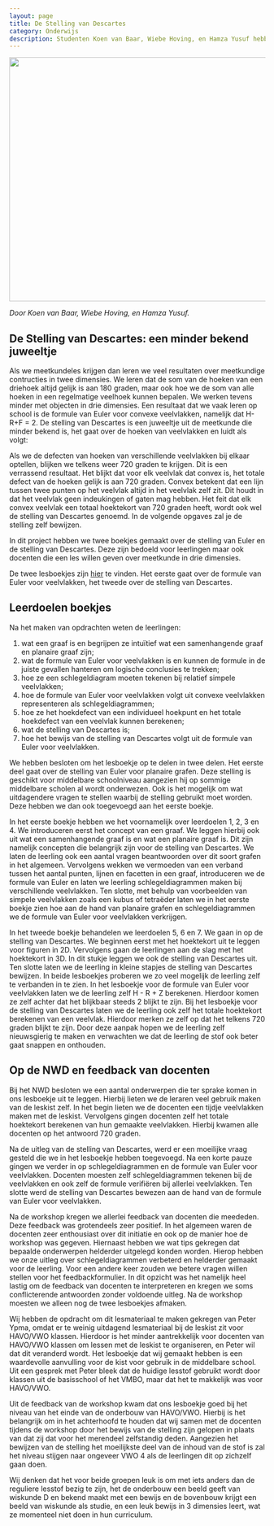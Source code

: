 ```yaml
---
layout: page
title: De Stelling van Descartes
category: Onderwijs
description: Studenten Koen van Baar, Wiebe Hoving, en Hamza Yusuf hebben twee lesboekjes gemaakt voor leerlingen van bovenbouw wiskunde D. Het eerste boekje behandelt de formule van Euler voor veelvlakken en het tweede boekje draait om ons hoofdonderwerp de stelling van Descartes.
---
```


<html>
<p align="center">
  <img src="/Onderwijs-Communicatie/Images/Polytopes.png" width="640" height="480">
</p>
<p><i>Door Koen van Baar, Wiebe Hoving, en Hamza Yusuf.</i></p>

<h2> De Stelling van Descartes: een minder bekend juweeltje</h2>
<p></p>

<p>Als we meetkundeles krijgen dan leren we veel resultaten over meetkundige contructies in twee dimensies. We leren dat de som van de hoeken van een driehoek altijd gelijk is aan 180 graden, maar ook hoe we de som van alle hoeken in een regelmatige veelhoek kunnen bepalen. We werken tevens minder met objecten in drie dimensies. Een resultaat dat we vaak leren op school is de formule van Euler voor convexe veelvlakken, namelijk dat H-R+F = 2. De stelling van Descartes is een juweeltje uit de meetkunde die minder bekend is, het gaat over de hoeken van veelvlakken en luidt als volgt:</p>

<div class = "boxje">Als we de defecten van hoeken van verschillende veelvlakken bij elkaar optellen, blijken we telkens weer 720 graden te krijgen. Dit is een verrassend resultaat. Het blijkt dat voor elk veelvlak dat convex is, het totale defect van de hoeken gelijk is aan 720 graden. Convex betekent dat een lijn tussen twee punten op het veelvlak altijd in het veelvlak zelf zit. Dit houdt in dat het veelvlak geen indeukingen of gaten mag hebben. Het feit dat elk convex veelvlak een totaal hoektekort van 720 graden heeft, wordt ook wel de stelling van Descartes genoemd. In de volgende opgaves zal je de stelling zelf bewijzen.</div>

<p>In dit project hebben we twee boekjes gemaakt over de stelling van Euler en de stelling van Descartes. Deze zijn bedoeld voor leerlingen maar ook docenten die een les willen geven over meetkunde in drie dimensies.</p>

<div class="boxje"> De twee lesboekjes zijn <a href="/Onderwijs-Communicatie/Projecten/NWD/Materiaal.zip">hier</a> te vinden. Het eerste gaat over de formule van Euler voor veelvlakken, het tweede over de stelling van Descartes.</div>

<h2> Leerdoelen boekjes</h2>

Na het maken van opdrachten weten de leerlingen:
<ol>
<li>wat een graaf is en begrijpen ze intuïtief wat een samenhangende graaf en planaire graaf zijn;</li>
<li>wat de formule van Euler voor veelvlakken is en kunnen de formule in de juiste gevallen hanteren om logische conclusies 
te trekken;</li>
<li>hoe ze een schlegeldiagram moeten tekenen bij relatief simpele veelvlakken;</li>
<li>hoe de formule van Euler voor veelvlakken volgt uit convexe veelvlakken representeren als schlegeldiagrammen;</li>
<li>hoe ze het hoekdefect van een individueel hoekpunt en het totale hoekdefect van een veelvlak kunnen berekenen;</li>
<li>wat de stelling van Descartes is;</li>
<li>hoe het bewijs van de stelling van Descartes volgt uit de formule van Euler voor veelvlakken.</li>
</ol>

<p>We hebben besloten om het lesboekje op te delen in twee delen. Het eerste deel gaat over de stelling van Euler voor planaire grafen. Deze stelling is geschikt voor middelbare schoolniveau aangezien hij op sommige middelbare scholen al wordt onderwezen. Ook is het mogelijk om wat uitdagendere vragen te stellen waarbij de stelling gebruikt moet worden. Deze hebben we dan ook toegevoegd aan het eerste boekje.</p>

<p>In het eerste boekje hebben we het voornamelijk over leerdoelen 1, 2, 3 en 4. We introduceren eerst het concept van een graaf. We leggen hierbij ook uit wat een samenhangende graaf is en wat een planaire graaf is. Dit zijn namelijk concepten die belangrijk zijn voor de stelling van Descartes. We laten de leerling ook een aantal vragen beantwoorden over dit soort grafen in het algemeen. Vervolgens wekken we vermoeden van een verband tussen het aantal punten, lijnen en facetten in een graaf, introduceren we de formule van Euler en laten we leerling schlegeldiagrammen maken bij verschillende veelvlakken. Ten slotte, met behulp van voorbeelden van simpele veelvlakken zoals een kubus of tetraëder laten we in het eerste boekje zien hoe aan de hand van planaire grafen en schlegeldiagrammen we de formule van Euler voor veelvlakken verkrijgen.</p>

<p>In het tweede boekje behandelen we leerdoelen 5, 6 en 7. We gaan in op de stelling van Descartes. We beginnen eerst met het hoektekort uit te leggen voor figuren in 2D. Vervolgens gaan de leerlingen aan de slag met het hoektekort in 3D. In dit stukje leggen we ook de stelling van Descartes uit. Ten slotte laten we de leerling in kleine stapjes de stelling van Descartes bewijzen. In beide lesboekjes proberen we zo veel mogelijk de leerling zelf te verbanden in te zien. In het lesboekje voor de formule van Euler voor veelvlakken laten we de leerling zelf H - R + Z berekenen. Hierdoor komen ze zelf achter dat het blijkbaar steeds 2 blijkt te zijn. Bij het lesboekje voor de stelling van Descartes laten we de leerling ook zelf het totale hoektekort berekenen van een veelvlak. Hierdoor merken ze zelf op dat het telkens 720 graden blijkt te zijn. Door deze aanpak hopen we de leerling zelf nieuwsgierig te maken en verwachten we dat de leerling de stof ook beter gaat snappen en onthouden. </p>

<h2> Op de NWD en feedback van docenten</h2>

<p>Bij het NWD besloten we een aantal onderwerpen die ter sprake komen in ons lesboekje uit te leggen. Hierbij lieten we de leraren veel gebruik maken van de leskist zelf. In het begin lieten we de docenten een tijdje veelvlakken maken met de leskist. Vervolgens gingen docenten zelf het totale hoektekort berekenen van hun gemaakte veelvlakken. Hierbij kwamen alle docenten op het antwoord 720 graden. </p>

<p>Na de uitleg van de stelling van Descartes, werd er een moeilijke vraag gesteld die we in het lesboekje hebben toegevoegd. Na een korte pauze gingen we verder in op schlegeldiagrammen en de formule van Euler voor veelvlakken. Docenten moesten zelf schlegeldiagrammen tekenen bij de veelvlakken en ook zelf de formule verifiëren bij allerlei veelvlakken. Ten slotte werd de stelling van Descartes bewezen aan de hand van de formule van Euler voor veelvlakken.</p>

<p>Na de workshop kregen we allerlei feedback van docenten die meededen. Deze feedback was grotendeels zeer positief. In het algemeen waren de docenten zeer enthousiast over dit initiatie en ook op de manier hoe de workshop was gegeven. Hiernaast hebben we wat tips gekregen dat bepaalde onderwerpen helderder uitgelegd konden worden. Hierop hebben we onze uitleg over schlegeldiagrammen verbeterd en helderder gemaakt voor de leerling. Voor een andere keer zouden we betere vragen willen stellen voor het feedbackformulier. In dit opzicht was het namelijk heel lastig om de feedback van docenten te interpreteren en kregen we soms conflicterende antwoorden zonder voldoende uitleg. Na de workshop moesten we alleen nog de twee lesboekjes afmaken.</p>

<p>Wij hebben de opdracht om dit lesmateriaal te maken gekregen van Peter Ypma, omdat er te weinig uitdagend lesmateriaal bij de leskist zit voor HAVO/VWO klassen. Hierdoor is het minder aantrekkelijk voor docenten van HAVO/VWO klassen om lessen met de leskist te organiseren, en Peter wil dat dit veranderd wordt. Het lesboekje dat wij gemaakt hebben is een waardevolle aanvulling voor de kist voor gebruik in de middelbare school. Uit een gesprek met Peter bleek dat de huidige lesstof gebruikt wordt door klassen uit de basisschool of het VMBO, maar dat het te makkelijk was voor HAVO/VWO.</p>

<p>Uit de feedback van de workshop kwam dat ons lesboekje goed bij het niveau van het einde van de onderbouw van HAVO/VWO. Hierbij is het belangrijk om in het achterhoofd te houden dat wij samen met de docenten tijdens de workshop door het bewijs van de stelling zijn gelopen in plaats van dat zij dat voor het merendeel zelfstandig deden. Aangezien het bewijzen van de stelling het moeilijkste deel van de inhoud van de stof is zal het niveau stijgen naar ongeveer VWO 4 als de leerlingen dit op zichzelf gaan doen.</p>

<p>Wij denken dat het voor beide groepen leuk is om met iets anders dan de reguliere lesstof bezig te zijn, het de onderbouw een beeld geeft van wiskunde D en bekend maakt met een bewijs en de bovenbouw krijgt een beeld van wiskunde als studie, en een leuk bewijs in 3 dimensies leert, wat ze momenteel niet doen in hun curriculum.</p>

</html>
